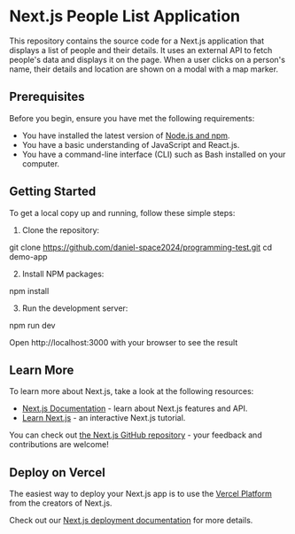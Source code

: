 # Next.js People List Application

This repository contains the source code for a Next.js application that displays a list of people and their details. It uses an external API to fetch people's data and displays it on the page. When a user clicks on a person's name, their details and location are shown on a modal with a map marker.

## Prerequisites

Before you begin, ensure you have met the following requirements:
- You have installed the latest version of [Node.js and npm](https://nodejs.org/).
- You have a basic understanding of JavaScript and React.js.
- You have a command-line interface (CLI) such as Bash installed on your computer.

## Getting Started

To get a local copy up and running, follow these simple steps:

1. Clone the repository:

git clone https://github.com/daniel-space2024/programming-test.git
cd demo-app

2. Install NPM packages:

npm install  

 
3. Run the development server:

npm run dev  

 
Open http://localhost:3000 with your browser to see the result

## Learn More

To learn more about Next.js, take a look at the following resources:

- [Next.js Documentation](https://nextjs.org/docs) - learn about Next.js features and API.
- [Learn Next.js](https://nextjs.org/learn) - an interactive Next.js tutorial.

You can check out [the Next.js GitHub repository](https://github.com/vercel/next.js/) - your feedback and contributions are welcome!

## Deploy on Vercel

The easiest way to deploy your Next.js app is to use the [Vercel Platform](https://vercel.com/new?utm_medium=default-template&filter=next.js&utm_source=create-next-app&utm_campaign=create-next-app-readme) from the creators of Next.js.

Check out our [Next.js deployment documentation](https://nextjs.org/docs/deployment) for more details.
